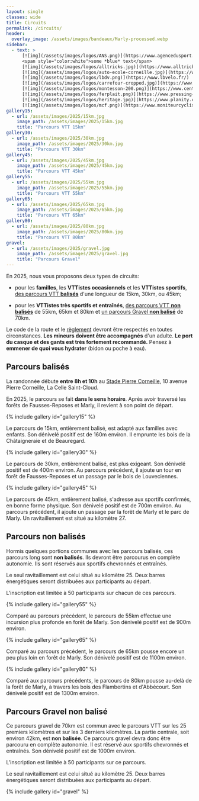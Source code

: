 ```yaml
---
layout: single
classes: wide
title: Circuits
permalink: /circuits/
header:
  overlay_image: /assets/images/bandeaux/Marly-processed.webp
sidebar:
  - text: >
      [![img](/assets/images/logos/ANS.png)](https://www.agencedusport.fr/)
      <span style="color:white">some *blue* text</span>
      [![img](/assets/images/logos/alltricks.jpg)](https://www.alltricks.fr/)
      [![img](/assets/images/logos/auto-ecole-corneille.jpg)](https://www.facebook.com/autoecolecorneilleconduite)
      [![img](/assets/images/logos/lbdv.png)](https://www.lbvelo.fr/)
      [![img](/assets/images/logos/carrefour-cropped.jpg)](https://www.carrefour.fr/)
      [![img](/assets/images/logos/montesson-200.png)](https://www.centre-commercial.fr/carrefour-montesson/boutiques/)
      [![img](/assets/images/logos/ferplait.png)](https://www.pressing-fer-plait-yvelines.fr/)
      [![img](/assets/images/logos/heritage.jpg)](https://www.planity.com/lheritage-by-mg-anciennement-coiff-nous-78380-bougival)
      [![img](/assets/images/logos/mcf.png)](https://www.moniteurcycliste.com/)
gallery15:
  - url: /assets/images/2025/15km.jpg
    image_path: /assets/images/2025/15km.jpg
    title: "Parcours VTT 15km"
gallery30:
  - url: /assets/images/2025/30km.jpg
    image_path: /assets/images/2025/30km.jpg
    title: "Parcours VTT 30km"
gallery45:
  - url: /assets/images/2025/45km.jpg
    image_path: /assets/images/2025/45km.jpg
    title: "Parcours VTT 45km"
gallery55:
  - url: /assets/images/2025/55km.jpg
    image_path: /assets/images/2025/55km.jpg
    title: "Parcours VTT 55km"
gallery65:
  - url: /assets/images/2025/65km.jpg
    image_path: /assets/images/2025/65km.jpg
    title: "Parcours VTT 65km"
gallery80:
  - url: /assets/images/2025/80km.jpg
    image_path: /assets/images/2025/80km.jpg
    title: "Parcours VTT 80km"
gravel:
  - url: /assets/images/2025/gravel.jpg
    image_path: /assets/images/2025/gravel.jpg
    title: "Parcours Gravel"
---
```


En 2025, nous vous proposons deux types de circuits:

+ pour les **familles**,
  les **VTTistes occasionnels**
  et les **VTTistes sportifs**,
  [des parcours VTT **balisés**](#parcours-balisés)
  d'une longueur de 15km, 30km, ou 45km;

+ pour les **VTTistes très sportifs et entraînés**,
  [des parcours VTT **non balisés**](#parcours-non-balisés)
  de 55km, 65km et 80km
  et [un parcours Gravel **non balisé**](#parcours-gravel-non-balisé)
  de 70km.

Le code de la route et le [règlement](/reglement/)
devront être respectés en toutes circonstances.
**Les mineurs doivent être accompagnés** d'un adulte.
**Le port du casque et des gants est très fortement recommandé.**
Pensez à **emmener de quoi vous hydrater** (bidon ou poche à eau).

## Parcours balisés

La randonnée débute **entre 8h et 10h**
au [Stade Pierre Corneille](/situation/),
10 avenue Pierre Corneille,
La Celle Saint-Cloud.

En 2025, le parcours se fait **dans le sens horaire**. Après avoir
traversé les forêts de Fausses-Reposes et Marly, il revient à son
point de départ.

{% include gallery id="gallery15" %}

Le parcours de 15km, entièrement balisé,
est adapté aux familles avec enfants.
Son dénivelé positif est de 160m environ.
Il emprunte les bois de la Châtaigneraie et de Beauregard.

{% include gallery id="gallery30" %}

Le parcours de 30km, entièrement balisé,
est plus exigeant.
Son dénivelé positif est de 400m environ.
Au parcours précédent, il ajoute un tour en forêt de Fausses-Reposes
et un passage par le bois de Louveciennes.

{% include gallery id="gallery45" %}

Le parcours de 45km, entièrement balisé,
s'adresse aux sportifs confirmés,
en bonne forme physique.
Son dénivelé positif est de 700m environ.
Au parcours précédent, il ajoute un passage
par la forêt de Marly et le parc de Marly.
Un ravitaillement est situé au kilomètre 27.

## Parcours non balisés

Hormis quelques portions communes avec les parcours balisés, ces parcours long
sont **non balisés**. Ils devront être parcourus en complète autonomie. Ils
sont réservés aux sportifs chevronnés et entraînés.

Le seul ravitaillement est celui situé au kilomètre 25.
Deux barres énergétiques seront distribuées aux participants au départ.

L'inscription est limitée à 50 participants sur chacun de ces parcours.

{% include gallery id="gallery55" %}

Comparé au parcours précédent,
le parcours de 55km effectue une incursion plus profonde en forêt de Marly.
Son dénivelé positif est de 900m environ.

{% include gallery id="gallery65" %}

Comparé au parcours précédent,
le parcours de 65km pousse encore un peu plus loin en forêt de Marly.
Son dénivelé positif est de 1100m environ.

{% include gallery id="gallery80" %}

Comparé aux parcours précédents,
le parcours de 80km pousse au-delà de la forêt de Marly,
à travers les bois des Flambertins et d'Abbécourt.
Son dénivelé positif est de 1300m environ.

## Parcours Gravel non balisé

Ce parcours gravel de 70km est commun avec le parcours VTT
sur les 25 premiers kilomètres et sur les 3 derniers kilomètres.
La partie centrale, soit environ 42km, est **non balisée**. Ce parcours
gravel devra donc être parcouru en complète autonomie.
Il est réservé aux sportifs chevronnés et entraînés.
Son dénivelé positif est de 1000m environ.

L'inscription est limitée à 50 participants sur ce parcours.

Le seul ravitaillement est celui situé au kilomètre 25. Deux barres
énergétiques seront distribuées aux participants au départ.

{% include gallery id="gravel" %}
